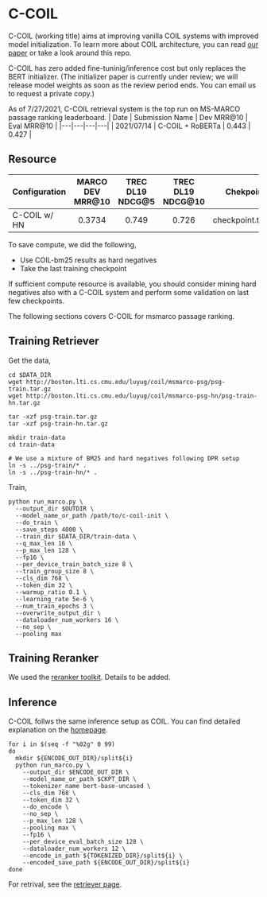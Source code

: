 # C-COIL
C-COIL (working title) aims at improving vanilla COIL systems with improved model initialization. To learn more about COIL architecture, you can read [our paper](https://arxiv.org/abs/2104.07186) or take a look around this repo.

C-COIL has zero added fine-tuninig/inference cost but only replaces the BERT initializer. (The initializer paper is currently under review; we will release model weights as soon as the review period ends. You can email us to request a private copy.)

As of 7/27/2021, C-COIL retrieval system is the top run on MS-MARCO passage ranking leaderboard.
| Date  | Submission Name |  Dev MRR@10 | Eval MRR@10  |
|---|---|---|---|
| 2021/07/14 | C-COIL + RoBERTa  | 0.443 | 0.427 |

## Resource 


| Configuration | MARCO DEV MRR@10 | TREC DL19 NDCG@5 | TREC DL19 NDCG@10 | Chekpoint | MARCO Train Ranking | MARCO Dev Ranking |
| --- | :---: |  :---: | :---: | :---: | :---: | :---: | 
| C-COIL w/ HN    | 0.3734       | 0.749      | 0.726       | checkpoint.tar.gz |  [train-ranking.tar.gz](http://boston.lti.cs.cmu.edu/luyug/c-coil/train-ranking.tar.gz)       | [dev-ranking.tsv](https://boston.lti.cs.cmu.edu/luyug/c-coil/dev-ranking.tsv)    

To save compute, we did the following,
- Use COIL-bm25 results as hard negatives
- Take the last training checkpoint 

If sufficient compute resource is available, you should consider mining hard negatives also with a C-COIL system and 
perform some validation on last few checkpoints.



The following sections covers C-COIL for msmarco passage ranking.

## Training Retriever
Get the data,
```
cd $DATA_DIR
wget http://boston.lti.cs.cmu.edu/luyug/coil/msmarco-psg/psg-train.tar.gz
wget http://boston.lti.cs.cmu.edu/luyug/coil/msmarco-psg-hn/psg-train-hn.tar.gz

tar -xzf psg-train.tar.gz
tar -xzf psg-train-hn.tar.gz

mkdir train-data
cd train-data

# We use a mixture of BM25 and hard negatives following DPR setup
ln -s ../psg-train/* .
ln -s ../psg-train-hn/* .
```

Train,
```
python run_marco.py \  
  --output_dir $OUTDIR \  
  --model_name_or_path /path/to/c-coil-init \  
  --do_train \  
  --save_steps 4000 \  
  --train_dir $DATA_DIR/train-data \  
  --q_max_len 16 \  
  --p_max_len 128 \  
  --fp16 \  
  --per_device_train_batch_size 8 \  
  --train_group_size 8 \  
  --cls_dim 768 \  
  --token_dim 32 \  
  --warmup_ratio 0.1 \  
  --learning_rate 5e-6 \  
  --num_train_epochs 3 \  
  --overwrite_output_dir \  
  --dataloader_num_workers 16 \  
  --no_sep \  
  --pooling max 
```

## Training Reranker
We used the [reranker toolkit](https://github.com/luyug/Reranker). Details to be added.

## Inference  
C-COIL follws the same inference setup as COIL. You can find detailed explanation on the [homepage](/README.md#encoding).

```
for i in $(seq -f "%02g" 0 99)  
do  
  mkdir ${ENCODE_OUT_DIR}/split${i}  
  python run_marco.py \  
    --output_dir $ENCODE_OUT_DIR \  
    --model_name_or_path $CKPT_DIR \  
    --tokenizer_name bert-base-uncased \  
    --cls_dim 768 \  
    --token_dim 32 \  
    --do_encode \  
    --no_sep \  
    --p_max_len 128 \  
    --pooling max \  
    --fp16 \  
    --per_device_eval_batch_size 128 \  
    --dataloader_num_workers 12 \  
    --encode_in_path ${TOKENIZED_DIR}/split${i} \  
    --encoded_save_path ${ENCODE_OUT_DIR}/split${i}
done
```

For retrival, see the [retriever page](../../retriever).
